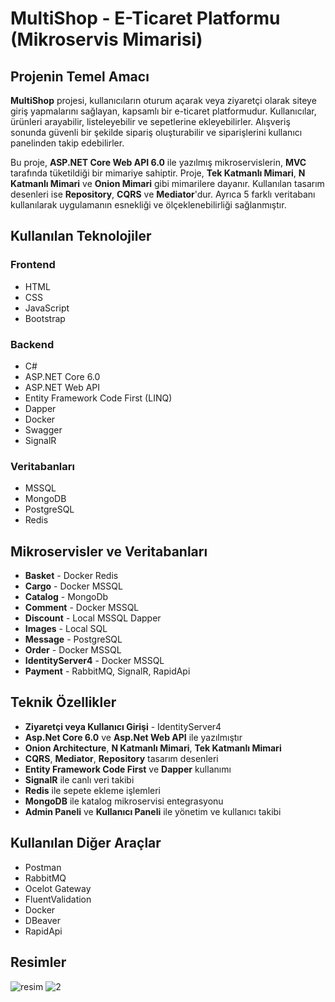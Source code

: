 # MultiShop - E-Ticaret Platformu (Mikroservis Mimarisi)

## Projenin Temel Amacı
**MultiShop** projesi, kullanıcıların oturum açarak veya ziyaretçi olarak siteye giriş yapmalarını sağlayan, kapsamlı bir e-ticaret platformudur. Kullanıcılar, ürünleri arayabilir, listeleyebilir ve sepetlerine ekleyebilirler. Alışveriş sonunda güvenli bir şekilde sipariş oluşturabilir ve siparişlerini kullanıcı panelinden takip edebilirler.

Bu proje, **ASP.NET Core Web API 6.0** ile yazılmış mikroservislerin, **MVC** tarafında tüketildiği bir mimariye sahiptir. Proje, **Tek Katmanlı Mimari**, **N Katmanlı Mimari** ve **Onion Mimari** gibi mimarilere dayanır. Kullanılan tasarım desenleri ise **Repository**, **CQRS** ve **Mediator**'dur. Ayrıca 5 farklı veritabanı kullanılarak uygulamanın esnekliği ve ölçeklenebilirliği sağlanmıştır.

## Kullanılan Teknolojiler

### Frontend
- HTML
- CSS
- JavaScript
- Bootstrap

### Backend
- C#
- ASP.NET Core 6.0
- ASP.NET Web API
- Entity Framework Code First (LINQ)
- Dapper
- Docker
- Swagger
- SignalR

### Veritabanları
- MSSQL
- MongoDB
- PostgreSQL
- Redis

## Mikroservisler ve Veritabanları
- **Basket** - Docker Redis
- **Cargo** - Docker MSSQL
- **Catalog** - MongoDb
- **Comment** - Docker MSSQL
- **Discount** - Local MSSQL Dapper
- **Images** - Local SQL
- **Message** - PostgreSQL
- **Order** - Docker MSSQL
- **IdentityServer4** - Docker MSSQL
- **Payment** - RabbitMQ, SignalR, RapidApi

## Teknik Özellikler
- **Ziyaretçi veya Kullanıcı Girişi** - IdentityServer4
- **Asp.Net Core 6.0** ve **Asp.Net Web API** ile yazılmıştır
- **Onion Architecture**, **N Katmanlı Mimari**, **Tek Katmanlı Mimari**
- **CQRS**, **Mediator**, **Repository** tasarım desenleri
- **Entity Framework Code First** ve **Dapper** kullanımı
- **SignalR** ile canlı veri takibi
- **Redis** ile sepete ekleme işlemleri
- **MongoDB** ile katalog mikroservisi entegrasyonu
- **Admin Paneli** ve **Kullanıcı Paneli** ile yönetim ve kullanıcı takibi

## Kullanılan Diğer Araçlar
- Postman
- RabbitMQ
- Ocelot Gateway
- FluentValidation
- Docker
- DBeaver
- RapidApi
## Resimler
![resim](https://github.com/user-attachments/assets/17a4d9d6-2cb1-43b0-986a-8b999550b917)
![2](https://github.com/user-attachments/assets/95174507-eeba-4012-b40f-85f84476957a)

